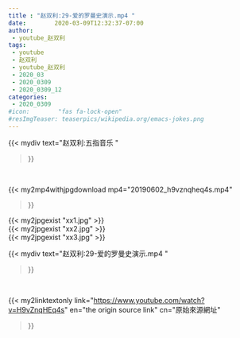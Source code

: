 ```yaml
---
title : "赵双利:29-爱的罗曼史演示.mp4 "
date:        2020-03-09T12:32:37-07:00
author:
 - youtube_赵双利
tags:
 - youtube
 - 赵双利
 - youtube_赵双利
 - 2020_03
 - 2020_0309
 - 2020_0309_12
categories:
 - 2020_0309
#icon:        "fas fa-lock-open"
#resImgTeaser: teaserpics/wikipedia.org/emacs-jokes.png
---
```


{{< mydiv text="赵双利:五指音乐 "
>}}
<br>


{{< my2mp4withjpgdownload mp4="20190602_h9vznqheq4s.mp4"
>}}

{{< my2jpgexist "xx1.jpg" >}}<br>
{{< my2jpgexist "xx2.jpg" >}}<br>
{{< my2jpgexist "xx3.jpg" >}}<br>



{{< mydiv text="赵双利:29-爱的罗曼史演示.mp4 "
>}}
<br>

{{< my2linktextonly link="https://www.youtube.com/watch?v=H9vZnqHEq4s"
en="the origin source link" cn="原始來源網址"
>}}


<br>

